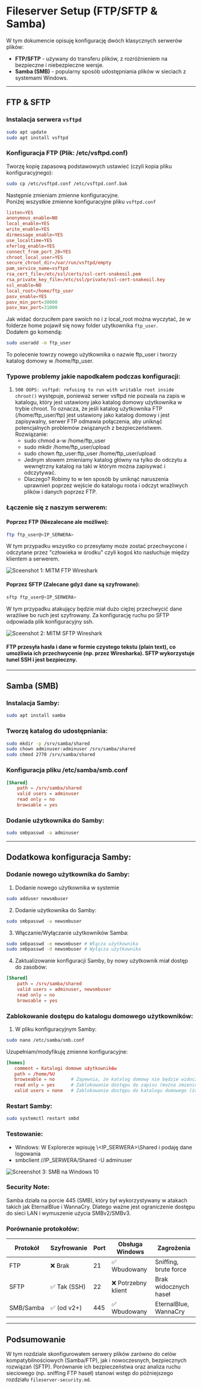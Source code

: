 # Fileserver Setup (FTP/SFTP & Samba)

W tym dokumencie opisuję konfigurację dwóch klasycznych serwerów plików:
- **FTP/SFTP** - używany do transferu plików, z rozróżnieniem na bezpieczne i niebezpieczne wersje.
- **Samba (SMB)** - popularny sposób udostępniania plików w sieciach z systemami Windows.

---

## FTP & SFTP

### Instalacja serwera `vsftpd`

```bash
sudo apt update
sudo apt install vsftpd
```

### Konfiguracja FTP (Plik: /etc/vsftpd.conf)

Tworzę kopię zapasową podstawowych ustawieć (czyli kopia pliku konfiguracyjnego):

```bash
sudo cp /etc/vsftpd.conf /etc/vsftpd.conf.bak
```

Następnie zmieniam zmienne konfiguracyjne.\
Poniżej wszystkie zmienne konfiguracyjne pliku `vsftpd.conf`

```conf
listen=YES
anonymous_enable=NO
local_enable=YES
write_enable=YES
dirmessage_enable=YES
use_localtime=YES
xferlog_enable=YES
connect_from_port_20=YES
chroot_local_user=YES
secure_chroot_dir=/var/run/vsftpd/empty
pam_service_name=vsftpd
rsa_cert_file=/etc/ssl/certs/ssl-cert-snakeoil.pem
rsa_private_key_file=/etc/ssl/private/ssl-cert-snakeoil.key
ssl_enable=NO
local_root=/home/ftp_user
pasv_enable=YES
pasv_min_port=30000
pasv_max_port=31000
```

Jak widać dorzuciłem pare swoich no i z local_root można wyczytać, że w folderze home pojawił się nowy folder użytkownika `ftp_user`.\
Dodałem go komendą:

```bash
sudo useradd -m ftp_user
```

To polecenie towrzy nowego użytkownika o nazwie ftp_user i tworzy katalog domowy w /home/ftp_user.

### Typowe problemy jakie napodkałem podczas konfiguracji:

1. `500 OOPS: vsftpd: refusing to run with writable root inside chroot()` występuje, ponieważ serwer vsftpd nie pozwala na zapis w katalogu, który jest ustawiony jako katalog domowy użytkownika w trybie chroot. To oznacza, że jeśli katalog użytkownika FTP (/home/ftp_user/ftp) jest ustawiony jako katalog domowy i jest zapisywalny, serwer FTP odmawia połączenia, aby uniknąć potencjalnych problemów związanych z bezpieczeństwem. Rozwiązanie:
    - sudo chmod a-w /home/ftp_user
    - sudo mkdir /home/ftp_user/upload
    - sudo chown ftp_user:ftp_user /home/ftp_user/upload
    - Jednym słowem zmieniamy katalog główny na tylko do odczytu a wewnętrzny katalog na taki w którym można zapisywać i odczytywać.
    - Dlaczego? Robimy to w ten sposób by uniknąć naruszenia uprawnień poprzez wejście do katalogu roota i odczyt wrażliwych plików i danych poprzez FTP.

### Łączenie się z naszym serwerem:

#### Poprzez FTP (Niezalecane ale możliwe):

```bash
ftp ftp_user@<IP_SERWERA>
```

W tym przypadku wszystko co przesyłamy może zostać przechwycone i odczytane przez "człowieka w środku" czyli kogoś kto nasłuchuje między klientem a serwerem.

![Sceenshot 1: MITM FTP Wireshark](/screenshots/fileserver/Screenshot%20From%202025-05-11%2016-34-02.webp)

#### Poprzez SFTP (Zalecane gdyż dane są szyfrowane):

```bash
sftp ftp_user@<IP_SERWERA>
```

W tym przypadku atakujący będzie miał dużo ciężej przechwycić dane wrażliwe bo ruch jest szyfrowany. Za konfigurację ruchu po SFTP odpowiada plik konfiguracyjny ssh.

![Sceenshot 2: MITM SFTP Wireshark](/screenshots/fileserver/Screenshot%20From%202025-05-11%2016-38-18.webp)

#### FTP przesyła hasła i dane w formie czystego tekstu (plain text), co umożliwia ich przechwycenie (np. przez Wiresharka). SFTP wykorzystuje tunel SSH i jest bezpieczny.

---

## Samba (SMB)

### Instalacja Samby:

```bash
sudo apt install samba
```

### Tworzę katalog do udostępniania:

```bash
sudo mkdir -p /srv/samba/shared
sudo chown adminuser:adminuser /srv/samba/shared
sudo chmod 2770 /srv/samba/shared
```

### Konfiguracja pliku /etc/samba/smb.conf

```conf
[Shared]
    path = /srv/samba/shared
    valid users = adminuser
    read only = no
    browsable = yes
```

### Dodanie użytkownika do Samby:

```bash
sudo smbpasswd -a adminuser
```

---

## Dodatkowa konfiguracja Samby:

### Dodanie nowego użytkownika do Samby:

1. Dodanie nowego użytkownika w systemie
```bash
sudo adduser newsmbuser
```

2. Dodanie użytkownika do Samby:
```bash
sudo smbpasswd -a newsmbuser
```

3. Włączanie/Wyłączanie użytkowników Samba:
```bash
sudo smbpasswd -e newsmbuser # Włącza użytkownika
sudo smbpasswd -d newsmbuser # Wyłącza użytkownika
```

4. Zaktualizowanie konfiguracji Samby, by nowy użytkownik miał dostęp do zasobów:
```conf
[Shared]
    path = /srv/samba/shared
    valid users = adminuser, newsmbuser
    read only = no
    browsable = yes
```

### Zablokowanie dostępu do katalogu domowego użytkowników:

1. W pliku konfiguracyjnym Samby:
```bash
sudo nano /etc/samba/smb.conf
```
Uzupełniam/modyfikuję zmienne konfiguracyjne:

```conf
[homes]
   comment = Katalogi domowe użytkowników
   path = /home/%U
   browseable = no      # Zapewnia, że katalog domowy nie będzie widoczny w sieci
   read only = yes      # Zablokowanie dostępu do zapisu (można zmienić na "no", jeśli chcesz dać dostęp do zapisu)
   valid users = none   # Zablokowanie dostępu do katalogu domowego (żaden użytkownik nie ma dostępu)
```

### Restart Samby:

```bash
sudo systemctl restart smbd
```

### Testowanie:

- Windows: W Explorerze wpisuję \\<IP_SERWERA>\Shared i podaję dane logowania
- smbclient //IP_SERWERA/Shared -U adminuser

![Screenshot 3: SMB na Windows 10](/screenshots/fileserver/Przechwytywanie.webp)

### Security Note:

Samba działa na porcie 445 (SMB), który był wykorzystywany w atakach takich jak EternalBlue i WannaCry. Dlatego ważne jest ograniczenie dostępu do sieci LAN i wymuszenie użycia SMBv2/SMBv3.

### Porównanie protokołów:

| Protokół  | Szyfrowanie | Port | Obsługa Windows    | Zagrożenia            |
| --------- | ----------- | ---- | ------------------ | --------------------- |
| FTP       | ❌ Brak      | 21   | ✅ Wbudowany        | Sniffing, brute force |
| SFTP      | ✅ Tak (SSH) | 22   | ❌ Potrzebny klient | Brak widocznych haseł |
| SMB/Samba | ✅ (od v2+)  | 445  | ✅ Wbudowany        | EternalBlue, WannaCry |


---

## Podsumowanie

W tym rozdziale skonfigurowałem serwery plików zarówno do celów kompatybilnościowych (Samba/FTP), jak i nowoczesnych, bezpiecznych rozwiązań (SFTP). Porównanie ich bezpieczeństwa oraz analiza ruchu sieciowego (np. sniffing FTP haseł) stanowi wstęp do późniejszego rozdziału `fileserver-security.md`.


